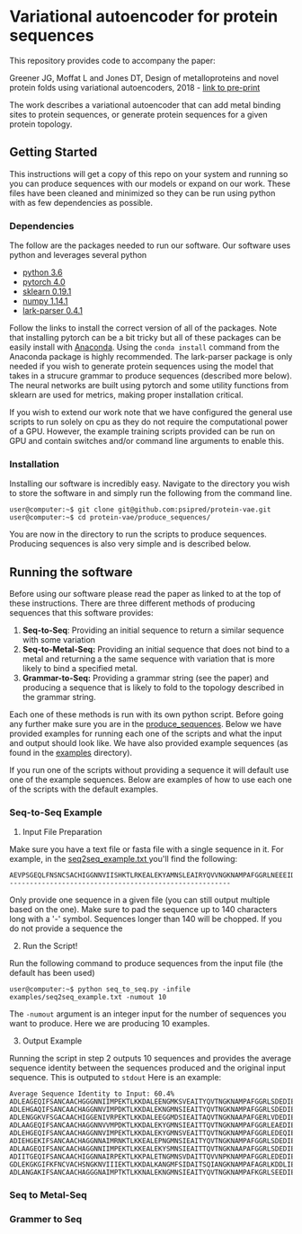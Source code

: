 # Variational autoencoder for protein sequences

This repository provides code to accompany the paper:

Greener JG, Moffat L and Jones DT, Design of metalloproteins and novel protein folds using variational autoencoders, 2018 - [link to pre-print](https://arxiv.org/abs/1806.09900)

The work describes a variational autoencoder that can add metal binding sites to protein sequences, or generate protein sequences for a given protein topology.

## Getting Started
This instructions will get a copy of this repo on your system and running so you can produce sequences with our models or expand on our work. These files have been cleaned and minimized so they can be run using python with as few dependencies as possible.

### Dependencies
The follow are the packages needed to run our software. Our software uses python and leverages several python 
* [python 3.6](https://www.python.org/)
* [pytorch 4.0](https://pytorch.org/)
* [sklearn 0.19.1](http://scikit-learn.org/stable/)
* [numpy 1.14.1](http://www.numpy.org/)
* [lark-parser 0.4.1](https://github.com/lark-parser/lark)

Follow the links to install the correct version of all of the packages. Note that installing pytorch can be a bit tricky but all of these packages can be easily install with [Anaconda](https://anaconda.org/). Using the `conda install` command from the Anaconda package is highly recommended. The lark-parser package is only needed if you wish to generate protein sequences using the model that takes in a strucure grammar to produce sequences (described more below). The neural networks are built using pytorch and some utility functions from sklearn are used for metrics, making proper installation critical. 

If you wish to extend our work note that we have configured the general use scripts to run solely on cpu as they do not require the computational power of a GPU. However, the example training scripts provided can be run on GPU and contain switches and/or command line arguments to enable this. 

### Installation

Installing our software is incredibly easy. Navigate to the directory you wish to store the software in and simply run the following from the command line. 
```console
user@computer:~$ git clone git@github.com:psipred/protein-vae.git
user@computer:~$ cd protein-vae/produce_sequences/
```
You are now in the directory to run the scripts to produce sequences. Producing sequences is also very simple and is described below. 

## Running the software
Before using our software please read the paper as linked to at the top of these instructions. There are three different methods of producing sequences that this software provides:
1. **Seq-to-Seq**: Providing an initial sequence to return a similar sequence with some variation
2. **Seq-to-Metal-Seq:** Providing an initial sequence that does not bind to a metal and returning a the same sequence with variation that is more likely to bind a specified metal. 
3. **Grammar-to-Seq:** Providing a grammar string (see the paper) and producing a sequence that is likely to fold to the topology described in the grammar string. 

Each one of these methods is run with its own python script. Before going any further make sure you are in the [produce_sequences](produce_sequences/). Below we have provided examples for running each one of the scripts and what the input and output should look like. We have also provided example sequences (as found in the [examples](produce_sequences/examples/) directory). 

If you run one of the scripts without providing a sequence it will default use one of the example sequences. Below are examples of how to use each one of the scripts with the default examples. 

### Seq-to-Seq Example
1. Input File Preparation

Make sure you have a text file or fasta file with a single sequence in it. For example, in the [seq2seq_example.txt
](produce_sequences/examples/seq2seq_example.txt) you'll find the following: 
```
AEVPSGEQLFNSNCSACHIGGNNVIISHKTLRKEALEKYAMNSLEAIRYQVVNGKNAMPAFGGRLNEEEIDAIATYVLGQAELD--------------------------------------------------------
```
Only provide one sequence in a given file (you can still output multiple based on the one). Make sure to pad the sequence up to 140 characters long with a '-' symbol. Sequences longer than 140 will be chopped. If you do not provide a sequence the 

2. Run the Script!

Run the following command to produce sequences from the input file (the default has been used)
```console
user@computer:~$ python seq_to_seq.py -infile examples/seq2seq_example.txt -numout 10
```
The `-numout` argument is an integer input for the number of sequences you want to produce. Here we are producing 10 examples. 

3. Output Example

Running the script in step 2 outputs 10 sequences and provides the average sequence identity between the sequences produced and the original input sequence. This is outputed to `stdout` Here is an example:
```
Average Sequence Identity to Input: 60.4%
ADLEAGEQIFSANCAACHGGGNNIIMPEKTLKKDALEENGMKSVEAITYQVTNGKNAMPAFGGRLSDEDIEDVANYVLSQAEKGW
ADLEHGAQIFSANCAACHAGGNNVIMPDKTLKKDALEKNGMNSIEAITYQVTNGKNAMPAFGGRLSDEDIEDVANYVLSQAEKGW
ADLENGGKVFSGACAACHIGGENIVRPEKTLKKDALEEGGMDSIEAITAQVTNGKNAAPAFGERLVDEDIEDVAEYVL
ADLAAGEQIFSANCAACHAGGNNVVMPDKTLKKDALEKYGMNSIEAITTQVTNGKNAMPAFGGRLEAEDIEDVAAYVLSQAEG
ADLEHGEQIFSANCAACHAGGNNVIMPEKTLKKDALEKYGMNSVEAITTQVTNGKNAMPAFGGRLEDEQIEDVANYVLSQSEW
ADIEHGEKIFSANCAACHAGGNNAIMRNKTLKKEALEPNGMNSIEAITYQVTNGKNAMPAFGGRLSDEDIEDVANYVLKQAEKGW
ADLAAGEQIFSANCAACHAGGNNIIMPEKTLKKEALEKYSMNSIEAITTQVTNGKNAAPAFGGRLSDEDIEDVANYVLSQAEKGW
ADIITGEQIFSANCAACHIGGNNAIRPEKTLKKPALETNGMNSVDAITTQVVNPKNAMPAFGGRLEDEDIEDVANYVLSQAEK
GDLEKGKGIFKFNCVACHSNGKNVIIIEKTLKKDALKANGMFSIDAITSQIANGKNAMPAFAGRLKDDLIELVAYYVLEKAEQW
ADLANGAKIFSANCAACHAGGGNAIMPTKTLKKNALEKNGMNSIEAITYQVTNGKNAMPAFKGRLSEEDIEDVAAYVLEQSEKGW

```



### Seq to Metal-Seq

### Grammer to Seq










<!--
The two tasks this work approaches are adding a metal binding site to a protein sequence and generating a protein sequence for a given topology string. The first is described as Task 1 and the second as Task 2. Below are descriptions for using the trained models.

### Task 1
This is adding a metal binding site to a protein sequence. The files for this task are located in the metal_gen folder. Aside from the model file in the folder folder, the main script is the `metal_VAE_pytorch.py`. This file can be run from the command line with several arguments that can be seen by looking at the source. The code itself contains explanations for its use, but more specifically, it can be used for training a model or producing samples of a protein similar to another protein provided.

Note the model provided and thus inference was trained and can be used with the `nostruc` dataset.

<b> Training </b>

In the case of training please get in contact for the datasets, however if you have correctly formated data you should be able to use that instead. A model has been provided for a network with a latent dimension of 16 which was used in the paper. The dataset can be specified by command line args as either `struc` or `nostruc`. These are numpy `.npy` files of size `L x 4353` and `L x 3088` where `L` is the number of examples in the dataset. Both datasets have one-hot encoded sequences as the first 3080 dimensions and the next 8 as the binary switches for metal binding. The `struc` dataset contains an extra 1265 dimensions that describe the input data.  

Read through the command line arguments in the files in order to understand what parameters of the network can be changed, but you can change them by changing the defaults if running in an IDE. The current defaults are what was used to train the 16 dimensional network. To train the network you also need to change the switches specified in the script so that `cuda=True` and `train=True`.

<b> Sampling a new metal binder </b>

First make sure that that `cuda=False` and `train=False` in the script. The network is capable of running inference very quickly on just a cpu. From there make sure that `new_metal=True`. At the bottom of the script you will see

```Python
if new_metal:
    name="prots_nomet"
    ...
```
The `name` is the name not including `.npy` of the file being used (that needs to be placed on the current directory) of protein(s) you wish to alter. So the input file will be a numpy binary of size `L x 3088` where the last 8 metal binding flags are changed in accordance with what you want metal binding you want to add. If you've got that sorted then just run the script.

<b> Encoding and decoding separately</b>

In order to do these just make a function that is a part of the network module that looks like the forward pass but only uses the layers you intend of using i.e. for decoding or encoding. From there add whatever you like at the end of the script to call these functions and encode or decode data.

### Task 2
This is generating a protein sequence for a given topology string and the scripts are located in the fold_gen folder.--->
